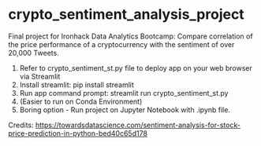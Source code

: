 # crypto_sentiment_analysis_project
Final project for Ironhack Data Analytics Bootcamp: Compare correlation of the price performance of a cryptocurrency with the sentiment of over 20,000 Tweets. 

1. Refer to crypto_sentiment_st.py file to deploy app on your web browser via Streamlit
2. Install streamlit: pip install streamlit 
3. Run app command prompt: streamlit run crypto_sentiment_st.py 
4. (Easier to run on Conda Environment) 
5. Boring option - Run project on Jupyter Notebook with .ipynb file.

Credits: https://towardsdatascience.com/sentiment-analysis-for-stock-price-prediction-in-python-bed40c65d178
